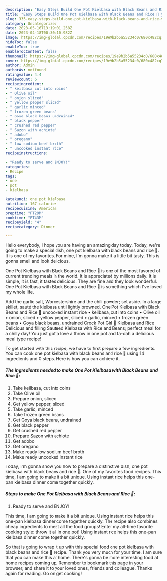 ```yaml
---
description: "Easy Steps Build One Pot Kielbasa with Black Beans and Rice 🍚 yang Delicious}"
title: "Easy Steps Build One Pot Kielbasa with Black Beans and Rice 🍚 yang Delicious}"
slug: 335-easy-steps-build-one-pot-kielbasa-with-black-beans-and-rice-yang-delicious
category: Uncategorized
date: 2023-05-16T13:19:01.258Z
date: 2023-04-18T00:30:10.982Z
image: https://img-global.cpcdn.com/recipes/19e9b2b5a55234c0/680x482cq70/one-pot-kielbasa-with-black-beans-and-rice-recipe-main-photo.jpg
hideToc: false
enableToc: true
enableTocContent: false
thumbnail: https://img-global.cpcdn.com/recipes/19e9b2b5a55234c0/680x482cq70/one-pot-kielbasa-with-black-beans-and-rice-recipe-main-photo.jpg
cover: https://img-global.cpcdn.com/recipes/19e9b2b5a55234c0/680x482cq70/one-pot-kielbasa-with-black-beans-and-rice-recipe-main-photo.jpg
author: Admin
authorAv: notfound
ratingvalue: 4.4
reviewcount: 6
recipeingredient:
- " keilbasa cut into coins"
- " Olive oil"
- " onion sliced"
- " yellow pepper sliced"
- " garlic minced"
- " frozen green beans"
- " Goya black beans undrained"
- " black pepper"
- " crushed red pepper"
- " Sazon with achiote"
- " adobo"
- " oregano"
- " low sodium beef broth"
- " uncooked instant rice"
recipeinstructions:

- "Ready to serve and ENJOY!"
categories:
- Recipe
tags:
- one
- pot
- kielbasa

katakunci: one pot kielbasa 
nutrition: 167 calories
recipecuisine: American
preptime: "PT29M"
cooktime: "PT43M"
recipeyield: "4"
recipecategory: Dinner

---
```



Hello everybody, I hope you are having an amazing day today. Today, we're going to make a special dish, one pot kielbasa with black beans and rice 🍚. It is one of my favorites. For mine, I'm gonna make it a little bit tasty. This is gonna smell and look delicious.

One Pot Kielbasa with Black Beans and Rice 🍚 is one of the most favored of current trending meals in the world. It is appreciated by millions daily. It is simple, it is fast, it tastes delicious. They are fine and they look wonderful. One Pot Kielbasa with Black Beans and Rice 🍚 is something which I've loved my whole life.

Add the garlic salt, Worcestershire and the chili powder; set aside. In a large skillet, sauté the kielbasa until lightly browned. One Pot Kielbasa with Black Beans and Rice 🍚 uncooked instant rice • keilbasa, cut into coins • Olive oil • onion, sliced • yellow pepper, sliced • garlic, minced • frozen green beans • Goya black beans, undrained Crock Pot Girl 🤡 Kielbasa and Rice Delicious and filling Sauteed Kielbasa with Rice and Beans; perfect meal for a chilly day! You just gotta love a throw in one pot and ta-dah a delicious meal type recipe!


To get started with this recipe, we have to first prepare a few ingredients. You can cook one pot kielbasa with black beans and rice 🍚 using 14 ingredients and 0 steps. Here is how you can achieve it.

<!--inarticleads1-->

##### The ingredients needed to make One Pot Kielbasa with Black Beans and Rice 🍚:

1. Take  keilbasa, cut into coins
1. Take  Olive oil
1. Prepare  onion, sliced
1. Get  yellow pepper, sliced
1. Take  garlic, minced
1. Take  frozen green beans
1. Get  Goya black beans, undrained
1. Get  black pepper
1. Get  crushed red pepper
1. Prepare  Sazon with achiote
1. Get  adobo
1. Get  oregano
1. Make ready  low sodium beef broth
1. Make ready  uncooked instant rice


Today, I&#39;m gonna show you how to prepare a distinctive dish, one pot kielbasa with black beans and rice 🍚. One of my favorites food recipes. This time, I am going to make it a bit unique. Using instant rice helps this one-pan kielbasa dinner come together quickly. 

<!--inarticleads2-->

##### Steps to make One Pot Kielbasa with Black Beans and Rice 🍚:


1. Ready to serve and ENJOY!

This time, I am going to make it a bit unique. Using instant rice helps this one-pan kielbasa dinner come together quickly. The recipe also combines cheap ingredients to meet all the food groups! Enter my all-time favorite cooking style: throw it all in one pot! Using instant rice helps this one-pan kielbasa dinner come together quickly. 

So that is going to wrap it up with this special food one pot kielbasa with black beans and rice 🍚 recipe. Thank you very much for your time. I am sure that you can make this at home. There's gonna be more interesting food at home recipes coming up. Remember to bookmark this page in your browser, and share it to your loved ones, friends and colleague. Thanks again for reading. Go on get cooking!
